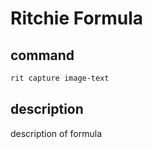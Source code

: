 # Ritchie Formula

## command

```bash
rit capture image-text
```

## description

description of formula
